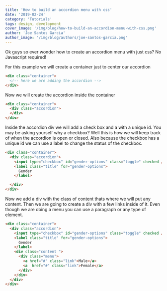 ```yaml
---
title: 'How to build an accordion menu with css'
date: '2019-02-24'
category: 'Tutorials'
tags: design, development
cover_image: '/img/blog/how-to-build-an-accordion-menu-with-css.png'
author: 'Joe Santos Garcia'
author_image: '/img/blog/authors/joe-santos-garcia.png'
---
```


Ok guys so ever wonder how to create an accordion menu with just css? No Javascript required!

For this example we will create a container just to center our accordion

```html
<div class="container">
  <!-- here we are adding the accordion -->
</div>
```

Now we will create the accordion inside the container
```html
<div class="container">
  <div class="accordion">
  </div>
</div>
```

Inside the accordion div we will add a check box and a with a unique id. You may be asking yourself why a checkbox? Well this is how we will keep track of when the accordion is open or closed. Also because the checkbox has a unique id we can use a label to change the status of the checkbox.
```html
<div class="container">
  <div class="accordion">
    <input type="checkbox" id="gender-options" class="toggle" checked />    
    <label class="title" for="gender-options">
      Gender
    </label>

  </div>
</div>
```

Now we add a div with the class of content thats where we will put any content. Then we are going to create a div with a few links inside of it. Even though we are doing a menu you can use a paragraph or any type of element.
```html
<div class="container">
  <div class="accordion">
    <input type="checkbox" id="gender-options" class="toggle" checked />    
    <label class="title" for="gender-options">
      Gender
    </label>
    <div class="content ">
      <div class="menu">
        <a href="#" class="link">Male</a>
        <a  href="#" class="link">Female</a>
      </div>
    </div>
  </div>
</div>
```
